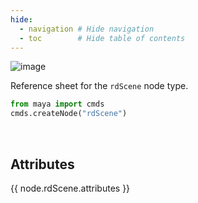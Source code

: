 ```yaml
---
hide:
  - navigation # Hide navigation
  - toc        # Hide table of contents
---
```


![image](https://user-images.githubusercontent.com/2152766/101984249-04405880-3c78-11eb-8392-6e00e7afd3b6.png)

Reference sheet for the `rdScene` node type.

```py
from maya import cmds
cmds.createNode("rdScene")
```

<br>

## Attributes

{{ node.rdScene.attributes }}
